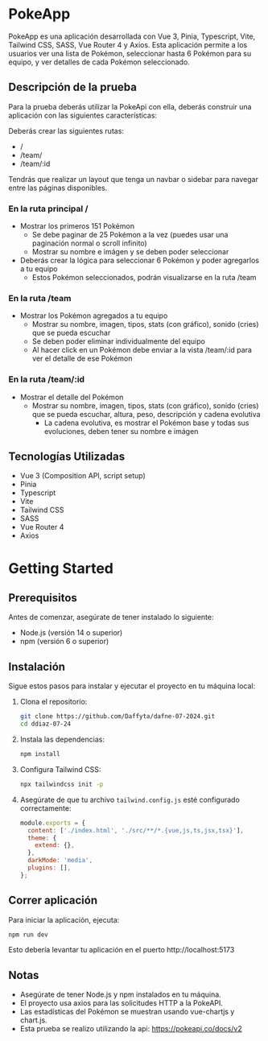# PokeApp

PokeApp es una aplicación desarrollada con Vue 3, Pinia, Typescript, Vite, Tailwind CSS, SASS, Vue Router 4 y Axios. Esta aplicación permite a los usuarios ver una lista de Pokémon, seleccionar hasta 6 Pokémon para su equipo, y ver detalles de cada Pokémon seleccionado.

## Descripción de la prueba
Para la prueba deberás utilizar la PokeApi con ella, deberás construir una
aplicación con las siguientes características:

Deberás crear las siguientes rutas:
-  /
-  /team/
-  /team/:id

Tendrás que realizar un layout que tenga un navbar o sidebar para
navegar entre las páginas disponibles.
### En la ruta principal /
-  Mostrar los primeros 151 Pokémon
    - Se debe paginar de 25 Pokémon a la vez (puedes usar una
paginación normal o scroll infinito)
    - Mostrar su nombre e imágen y se deben poder seleccionar
- Deberás crear la lógica para seleccionar 6 Pokémon y poder
agregarlos a tu equipo
    - Estos Pokémon seleccionados, podrán visualizarse en la ruta
/team

### En la ruta /team
  - Mostrar los Pokémon agregados a tu equipo
      - Mostrar su nombre, imagen, tipos, stats (con gráfico), sonido
(cries) que se pueda escuchar
      - Se deben poder eliminar individualmente del equipo
      - Al hacer click en un Pokémon debe enviar a la vista /team/:id
para ver el detalle de ese Pokémon

### En la ruta /team/:id
  - Mostrar el detalle del Pokémon
      - Mostrar su nombre, imagen, tipos, stats (con gráfico), sonido
(cries) que se pueda escuchar, altura, peso, descripción y
cadena evolutiva
        - La cadena evolutiva, es mostrar el Pokémon base y
todas sus evoluciones, deben tener su nombre e imágen

## Tecnologías Utilizadas

- Vue 3 (Composition API, script setup)
- Pinia
- Typescript
- Vite
- Tailwind CSS
- SASS
- Vue Router 4
- Axios

# Getting Started

## Prerequisitos
Antes de comenzar, asegúrate de tener instalado lo siguiente:

- Node.js (versión 14 o superior)
- npm (versión 6 o superior)

## Instalación

Sigue estos pasos para instalar y ejecutar el proyecto en tu máquina local:

1. Clona el repositorio:
    ```sh
    git clone https://github.com/Daffyta/dafne-07-2024.git
    cd ddiaz-07-24
    ```

2. Instala las dependencias:
    ```sh
    npm install
    ```

3. Configura Tailwind CSS:
    ```sh
    npx tailwindcss init -p
    ```

4. Asegúrate de que tu archivo `tailwind.config.js` esté configurado correctamente:
    ```js
    module.exports = {
      content: ['./index.html', './src/**/*.{vue,js,ts,jsx,tsx}'],
      theme: {
        extend: {},
      },
      darkMode: 'media',
      plugins: [],
    };
    ```

## Correr aplicación

Para iniciar la aplicación, ejecuta:
  ```sh
  npm run dev
  ```
Esto debería levantar tu aplicación en el puerto http://localhost:5173


## Notas
- Asegúrate de tener Node.js y npm instalados en tu máquina.
- El proyecto usa axios para las solicitudes HTTP a la PokeAPI.
- Las estadísticas del Pokémon se muestran usando vue-chartjs y chart.js.
- Esta prueba se realizo utilizando la api: https://pokeapi.co/docs/v2

